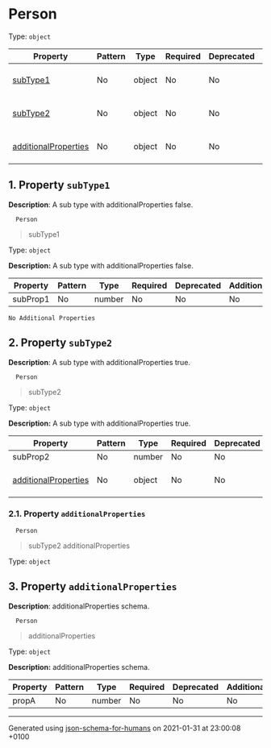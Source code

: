# Person

Type: `object`

| Property | Pattern | Type | Required | Deprecated | Additional | Description |
| -------- | ------- | ---- | -------- | ---------- | ---------- | ----------- |
| [subType1](#subType1)|No|object|No|No| No|A sub type with additionalProperties false.|
| [subType2](#subType2)|No|object|No|No| No|A sub type with additionalProperties true.|
| [additionalProperties](#additionalProperties)|No|object|No|No|  [![made-with-Markdown](https://img.shields.io/badge/Should-conform-blue)](# "Each additional property must conform to the following schema")|additionalProperties schema.|

## <a name="subType1"></a> 1. Property `subType1`

**Description**:  A sub type with additionalProperties false.

      Person
 >   subType1

Type: `object`

**Description:** A sub type with additionalProperties false.

| Property | Pattern | Type | Required | Deprecated | Additional | Description |
| -------- | ------- | ---- | -------- | ---------- | ---------- | ----------- |
|subProp1|No|number|No|No| No||
`No Additional Properties`

## <a name="subType2"></a> 2. Property `subType2`

**Description**:  A sub type with additionalProperties true.

      Person
 >   subType2

Type: `object`

**Description:** A sub type with additionalProperties true.

| Property | Pattern | Type | Required | Deprecated | Additional | Description |
| -------- | ------- | ---- | -------- | ---------- | ---------- | ----------- |
|subProp2|No|number|No|No| No||
| [additionalProperties](#subType2_additionalProperties)|No|object|No|No|  [![made-with-Markdown](https://img.shields.io/badge/Any%20type+allowed-green)](# "Additional Properties of any type are allowed.")||

### <a name="subType2_additionalProperties"></a> 2.1. Property `additionalProperties`

      Person
 >   subType2
 >   additionalProperties

Type: `object`

## <a name="additionalProperties"></a> 3. Property `additionalProperties`

**Description**:  additionalProperties schema.

      Person
 >   additionalProperties

Type: `object`

**Description:** additionalProperties schema.

| Property | Pattern | Type | Required | Deprecated | Additional | Description |
| -------- | ------- | ---- | -------- | ---------- | ---------- | ----------- |
|propA|No|number|No|No| No||

----------------------------------------------------------------------------------------------------------------------------
Generated using [json-schema-for-humans](https://github.com/coveooss/json-schema-for-humans) on 2021-01-31 at 23:00:08 +0100